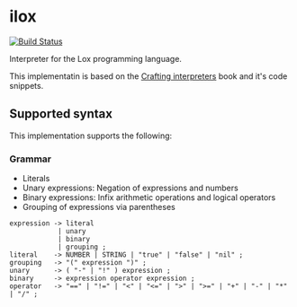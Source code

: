 # ilox

[![Build Status](https://github.com/vguerra/ilox/actions/workflows/ci.yml/badge.svg)](https://github.com/vguerra/ilox/actions/workflows/ci.yml)

Interpreter for the Lox programming language.

This implementatin is based on the [Crafting interpreters](http://craftinginterpreters.com/) book and it's code snippets.
## Supported syntax

This implementation supports the following:

### Grammar

* Literals
* Unary expressions: Negation of expressions and numbers
* Binary expressions: Infix arithmetic operations and logical operators
* Grouping of expressions via parentheses

```
expression -> literal 
            | unary 
            | binary 
            | grouping ; 
literal    -> NUMBER | STRING | "true" | "false" | "nil" ; 
grouping   -> "(" expression ")" ; 
unary      -> ( "-" | "!" ) expression ; 
binary     -> expression operator expression ; 
operator   -> "==" | "!=" | "<" | "<=" | ">" | ">=" | "+" | "-" | "*" | "/" ; 
```
